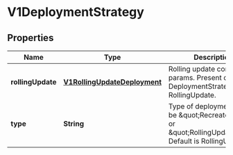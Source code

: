 
# V1DeploymentStrategy

## Properties
Name | Type | Description | Notes
------------ | ------------- | ------------- | -------------
**rollingUpdate** | [**V1RollingUpdateDeployment**](V1RollingUpdateDeployment.md) | Rolling update config params. Present only if DeploymentStrategyType &#x3D; RollingUpdate. |  [optional]
**type** | **String** | Type of deployment. Can be \&quot;Recreate\&quot; or \&quot;RollingUpdate\&quot;. Default is RollingUpdate. |  [optional]



